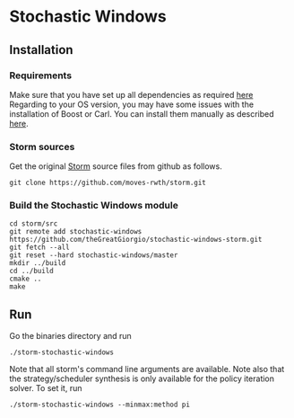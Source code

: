 # Stochastic Windows 
## Installation
### Requirements
Make sure that you have set up all dependencies as required [here](http://www.stormchecker.org/documentation/installation/requirements.html)
Regarding to your OS version, you may have some issues with the installation of Boost or Carl.
You can install them manually as described [here](http://www.stormchecker.org/documentation/installation/manual-configuration.html).
### Storm sources
Get the original [Storm](http://www.stormchecker.org/index.html) source files from github as follows.
```
git clone https://github.com/moves-rwth/storm.git
```
### Build the Stochastic Windows module
```
cd storm/src
git remote add stochastic-windows https://github.com/theGreatGiorgio/stochastic-windows-storm.git
git fetch --all
git reset --hard stochastic-windows/master
mkdir ../build
cd ../build
cmake ..
make
```

## Run
Go the binaries directory and run
```
./storm-stochastic-windows
```
Note that all storm's command line arguments are available.
Note also that the strategy/scheduler synthesis is only available for the policy iteration solver.
To set it, run
```
./storm-stochastic-windows --minmax:method pi
```

